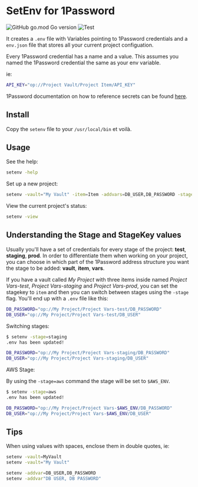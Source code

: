 # SetEnv for 1Password

![GitHub go.mod Go version](https://img.shields.io/github/go-mod/go-version/Alvaroalonsobabbel/setenv) ![Test](https://github.com/Alvaroalonsobabbel/setenv/actions/workflows/go-test.yml/badge.svg)

It creates a `.env` file with Variables pointing to 1Password credentials and a `env.json` file that stores all your current project configuation.

Every 1Password credential has a name and a value. This assumes you named the 1Password credential the same as your env variable.

ie:

```bash
API_KEY="op://Project Vault/Project Item/API_KEY"
```

1Password documentation on how to reference secrets can be found [here](https://developer.1password.com/docs/cli/secret-references).

## Install

Copy the `setenv` file to your `/usr/local/bin` et voilà.

## Usage

See the help:

```bash
setenv -help
```

Set up a new project:

```bash
setenv -vault="My Vault" -item=Item -addvars=DB_USER,DB_PASSWORD -stagekey=item -stage=test
```

View the current project's status:

```bash
setenv -view
```

## Understanding the Stage and StageKey values

Usually you'll have a set of credentials for every stage of the project: **test**, **staging**, **prod**. In order to differentiate them when working on your project, you can choose in which part of the 1Password address structure you want the stage to be added: **vault**, **item**, **vars**.

If you have a vault called *My Project* with three items inside named *Project Vars-test*, *Project Vars-staging* and *Project Vars-prod*, you can set the stagekey to `item` and then you can switch between stages using the `-stage` flag. You'll end up with a `.env` file like this:

```bash
DB_PASSWORD="op://My Project/Project Vars-test/DB_PASSWORD"
DB_USER="op://My Project/Project Vars-test/DB_USER"
```

Switching stages:

```bash
$ setenv -stage=staging
.env has been updated!

DB_PASSWORD="op://My Project/Project Vars-staging/DB_PASSWORD"
DB_USER="op://My Project/Project Vars-staging/DB_USER"
```

AWS Stage:

By using the `-stage=aws` command the stage will be set to `$AWS_ENV`.

```bash
$ setenv -stage=aws
.env has been updated!

DB_PASSWORD="op://My Project/Project Vars-$AWS_ENV/DB_PASSWORD"
DB_USER="op://My Project/Project Vars-$AWS_ENV/DB_USER"
```

## Tips

When using values with spaces, enclose them in double quotes, ie:

```bash
setenv -vault=MyVault
setenv -vault="My Vault"

setenv -addvar=DB_USER,DB_PASSWORD
setenv -addvar"DB USER, DB PASSWORD"
```
